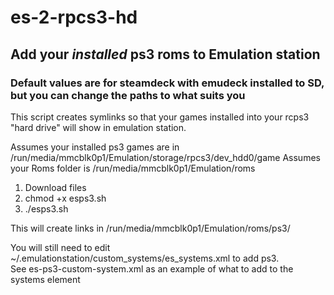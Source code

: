 # es-2-rpcs3-hd
## Add your *installed* ps3 roms to Emulation station
### Default values are for steamdeck with emudeck installed to SD, but you can change the paths to what suits you

This script creates symlinks so that your games installed into your rcps3 "hard drive" will show in emulation station.

Assumes your installed ps3 games are in /run/media/mmcblk0p1/Emulation/storage/rpcs3/dev_hdd0/game
Assumes your Roms folder is /run/media/mmcblk0p1/Emulation/roms

1) Download files
2) chmod +x esps3.sh
3) ./esps3.sh

This will create links in /run/media/mmcblk0p1/Emulation/roms/ps3/<game title>

You will still need to edit ~/.emulationstation/custom_systems/es_systems.xml to add ps3.  
See es-ps3-custom-system.xml as an example of what to add to the systems element
